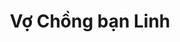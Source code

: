 ---
layout: invite
title: "Vợ Chồng bạn Linh"
location: "nam"
time: "11 GIỜ 00"
permalink: /blinh.html
---
